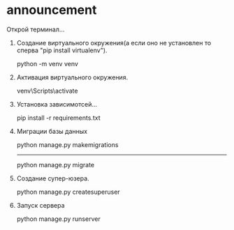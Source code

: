 # announcement

Открой терминал...

1. Создание виртуального окружения(а если оно не установлен то сперва "pip install virtualenv").

    python -m venv venv

2. Активация виртуального окружения.

    venv\Scripts\activate

3. Установка зависимотсей...

    pip install -r requirements.txt

4. Миграции базы данных

    python manage.py makemigrations
    _______________________________

    python manage.py migrate

5. Создание супер-юзера.

    python manage.py createsuperuser


6. Запуск сервера

    python manage.py runserver

